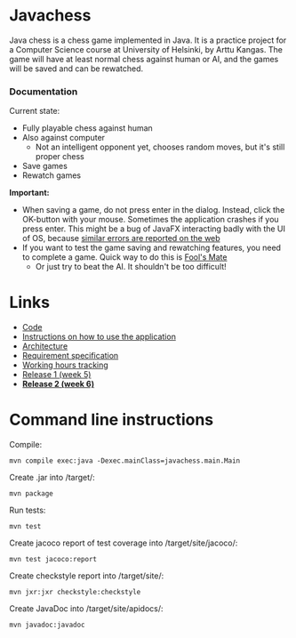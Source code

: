 # Javachess

Java chess is a chess game implemented in Java. It is a practice project for a Computer Science course at University of Helsinki, by Arttu Kangas. The game will have at least normal chess against human or AI, and the games will be saved and can be rewatched.


### Documentation

Current state:
+ Fully playable chess against human
+ Also against computer
  + Not an intelligent opponent yet, chooses random moves, but it's still proper chess
+ Save games
+ Rewatch games

__Important:__ 
+ When saving a game, do not press enter in the dialog. Instead, click the OK-button with your mouse. Sometimes the application crashes if you press enter. This might be a bug of JavaFX interacting badly with the UI of OS, because [similar errors are reported on the web](https://stackoverflow.com/questions/18512654/jvm-crashes-on-pressing-press-enter-key-in-a-textfield)
+ If you want to test the game saving and rewatching features, you need to complete a game. Quick way to do this is [Fool's Mate](https://en.wikipedia.org/wiki/Fool%27s_mate)
  + Or just try to beat the AI. It shouldn't be too difficult!

# Links

+ [Code](https://github.com/ShootingStar91/Javachess/blob/master/src/)
+ [Instructions on how to use the application](https://github.com/ShootingStar91/Javachess/blob/master/documentation/instructions.md)
+ [Architecture](https://github.com/ShootingStar91/Javachess/blob/master/documentation/architecture.md)
+ [Requirement specification](https://github.com/ShootingStar91/Javachess/blob/master/documentation/requirementspecification.md)
+ [Working hours tracking](https://github.com/ShootingStar91/Javachess/blob/master/documentation/workinghours.md)
+ [Release 1 (week 5)](https://github.com/ShootingStar91/Javachess/releases/tag/viikko5)
+ **[Release 2 (week 6)](https://github.com/ShootingStar91/Javachess/releases/tag/viikko6)**

# Command line instructions

Compile: 
```
mvn compile exec:java -Dexec.mainClass=javachess.main.Main
```

Create .jar into /target/:
```
mvn package
```

Run tests:
```
mvn test
```

Create jacoco report of test coverage into /target/site/jacoco/:
```
mvn test jacoco:report
```

Create checkstyle report into /target/site/:
```
mvn jxr:jxr checkstyle:checkstyle
```

Create JavaDoc into /target/site/apidocs/:
```
mvn javadoc:javadoc
```
